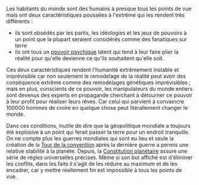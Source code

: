 Les habitants du monde sont des humains à presque tous les points de vue mais ont deux caractéristiques poussées à l'extrême qui les rendent très différents : 
 * ils sont obsédés par les partis, les idéologies et les jeux de pouvoirs à un point que la plupart seraient considérés comme des fanatiques sur terre
 * ils ont tous un [pouvoir psychique](Magie) latent qui tend à leur faire plier la réalité pour qu'elle devienne ce qu'ils souhaitent qu'elle soit.

Ces deux caractéristiques rendent l'humanité extrêmement instable et imprévisible car non seulement le remodelage de la réalité peut avoir des conséquence extrême comme des remodelages génétiques imprévisibles ; mais en plus, conscients de ce pouvoir, les manipulateurs du monde entiers sont devenus des experts en propagande cherchant à détourner ce pouvoir à leur profit pour réaliser leurs rêves. Car celui qui parvient à convaincre 100000 hommes de croire en quelque chose peut litérallement changer le monde.

Dans ces conditions, inutile de dire que la géopolitique mondiale a toujours été explosive à un point qui ferait passer la terre pour un endroit tranquille. On ne compte plus les guerres mondiales qui sont eu lieu et seule la création de la [Tour de la convention](Tour-de-la-convention) après la dernière guerre a permis une relative stabilité à la planète. Depuis, la [Constitution planétaire](Constitution-planétaire) assure une série de règles universelles précises. Même si son but affiché est d'éliminer les conflits, dans les faits il s'agit de les réduire au maximum et de les encadrer, car y mettre réellement fin est impossible à tous les points de vue.